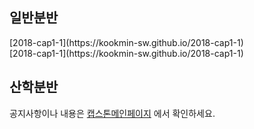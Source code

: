 <meta name="gc:client-id" content="a11a1bda412d928fb39a">
<meta name="gc:client-secret" content="92b7cf30bc42c49d589a10372c3f9ff3bb310037">


## 일반분반

<div class="github-card" data-github="kookmin-sw/2018-cap1-1" data-width="100%" data-height="150" data-theme="default">
  [2018-cap1-1](https://kookmin-sw.github.io/2018-cap1-1)
</div>
[2018-cap1-1](https://kookmin-sw.github.io/2018-cap1-1)
<div class="github-card" data-github="kookmin-sw/2018-cap1-2" data-width="100%" data-height="150" data-theme="default"></div>
<div class="github-card" data-github="kookmin-sw/2018-cap1-3" data-width="100%" data-height="150" data-theme="default"></div>
<div class="github-card" data-github="kookmin-sw/2018-cap1-4" data-width="100%" data-height="150" data-theme="default"></div>
<div class="github-card" data-github="kookmin-sw/2018-cap1-5" data-width="100%" data-height="150" data-theme="default"></div>
<div class="github-card" data-github="kookmin-sw/2018-cap1-6" data-width="100%" data-height="150" data-theme="default"></div>
<div class="github-card" data-github="kookmin-sw/2018-cap1-7" data-width="100%" data-height="150" data-theme="default"></div>
<div class="github-card" data-github="kookmin-sw/2018-cap1-8" data-width="100%" data-height="150" data-theme="default"></div>
<div class="github-card" data-github="kookmin-sw/2018-cap1-9" data-width="100%" data-height="150" data-theme="default"></div>
<div class="github-card" data-github="kookmin-sw/2018-cap1-10" data-width="100%" data-height="150" data-theme="default"></div>
<div class="github-card" data-github="kookmin-sw/2018-cap1-11" data-width="100%" data-height="150" data-theme="default"></div>
<div class="github-card" data-github="kookmin-sw/2018-cap1-12" data-width="100%" data-height="150" data-theme="default"></div>
<div class="github-card" data-github="kookmin-sw/2018-cap1-13" data-width="100%" data-height="150" data-theme="default"></div>
<div class="github-card" data-github="kookmin-sw/2018-cap1-14" data-width="100%" data-height="150" data-theme="default"></div>
<div class="github-card" data-github="kookmin-sw/2018-cap1-15" data-width="100%" data-height="150" data-theme="default"></div>
<div class="github-card" data-github="kookmin-sw/2018-cap1-16" data-width="100%" data-height="150" data-theme="default"></div>

## 산학분반

<div class="github-card" data-github="kookmin-sw/2018-cap1-22" data-width="100%" data-height="150" data-theme="default"></div>
<div class="github-card" data-github="kookmin-sw/2018-cap1-23" data-width="100%" data-height="150" data-theme="default"></div>
<div class="github-card" data-github="kookmin-sw/2018-cap1-24" data-width="100%" data-height="150" data-theme="default"></div>
<div class="github-card" data-github="kookmin-sw/2018-cap1-25" data-width="100%" data-height="150" data-theme="default"></div>
<div class="github-card" data-github="kookmin-sw/2018-cap1-26" data-width="100%" data-height="150" data-theme="default"></div>
<div class="github-card" data-github="kookmin-sw/2018-cap1-27" data-width="100%" data-height="150" data-theme="default"></div>
<div class="github-card" data-github="kookmin-sw/2018-cap1-28" data-width="100%" data-height="150" data-theme="default"></div>
<div class="github-card" data-github="kookmin-sw/2018-cap1-29" data-width="100%" data-height="150" data-theme="default"></div>
<div class="github-card" data-github="kookmin-sw/2018-cap1-30" data-width="100%" data-height="150" data-theme="default"></div>
<script src="//cdn.jsdelivr.net/github-cards/latest/widget.js"></script>

공지사항이나 내용은 [캡스톤메인페이지](http://capstone.cs.kookmin.ac.kr/) 에서 확인하세요.

